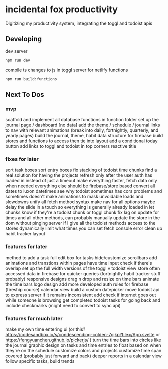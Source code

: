 # incidental fox productivity

Digitizing my productivity system, integrating the toggl and todoist apis

## Developing

dev server

```bash
npm run dev
```

compile ts changes to js in toggl server for netlify functions

```bash
npm run build:functions

```

## Next To Dos

### mvp

scaffold and implement all database functions in function folder
set up the journal page / dashboard [no data]
add the theme / schedule / journal links to nav with relevant animations (break into daily, fortnightly, quarterly, and yearly pages)
build the journal, theme, habit data structure for firebase
build stores and functions to access then tie into layout
add a conditional today button
add links to toggl and todoist in top corners
reactive title

### fixes for later

sort task boxes
sort entry boxes
fix stacking of todoist time chunks
find a real solution for having the projects refresh only after the user auth has loaded in instead of just a timeout
make everything faster, fetch data only when needed everything else should be firebase/store based
convert all dates to luxon datetimes
see why todoist sometimes has cors problems and sometimes doesn't
make animations to mask unvoidable loads and slowdowns
unify all fetch method syntax
make nav for all options
maybe delay the slide in a touch so everything is generally already loaded in
let chunks know if they're a todoist chunk or toggl chunk
fix lag on update for times and all other methods, can probably manually update the store in the dom without pinging server if I give all the todoist methods access to the stores
dynamically limit what times you can set
fetch console error
clean up habit tracker layout

### features for later

method to add a task
full edit box for tasks
hide/customize scrollbars
add animations and transtions within pages
have time input check if there's overlap
set up the full width versions of the toggl v todoist view
store often accessed data in firebase for quicker queries (fortnightly habit tracker stuff probably)
responsive designs
drag n drop and resize on time bars
animate the time bars
logo design
add more developed auth rules for firebase (fireship course)
calendar view
build a custom datepicker
move todoist api to express server if it remains inconsistent
add check if internet goes out while someone is browsing
get completed todoist tasks for going back and include checkmarks (might need to convert to sync api)

### features for much later

make my own time entering ui (or this? <https://codesandbox.io/s/condescending-colden-7gjkp?file=/App.svelte> or <https://fengyuanchen.github.io/pickerjs/> )
turn the time bars into circles like the journal
graphic design on tasks and time entries to float based on when they're on the schedule
customize colors and projects
customize time span covered (probably just forward and back)
deeper reports in a calendar view
follow specific tasks, build trends
